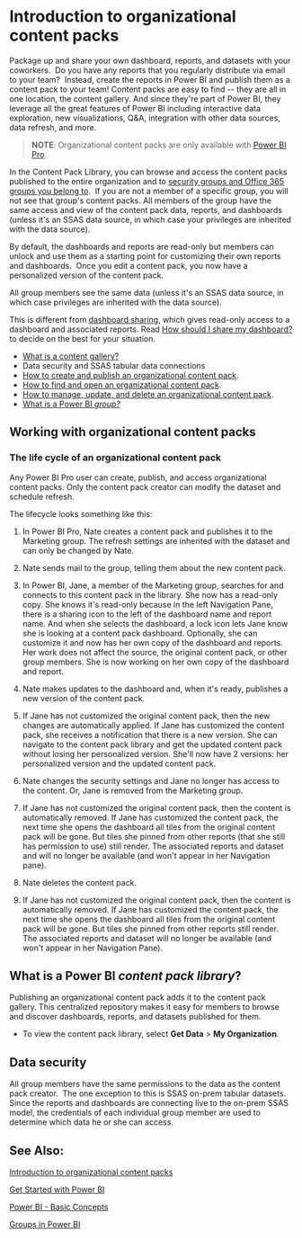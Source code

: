 ﻿<properties 
   pageTitle="Introduction to organizational content packs"
   description="Introduction to organizational content packs"
   services="powerbi" 
   documentationCenter="" 
   authors="pcw3187" 
   manager="mblythe" 
   editor=""
   tags=""/>
 
<tags
   ms.service="powerbi"
   ms.devlang="NA"
   ms.topic="article"
   ms.tgt_pltfrm="NA"
   ms.workload="powerbi"
   ms.date="10/14/2015"
   ms.author="v-pawrig"/>
# Introduction to organizational content packs

Package up and share your own dashboard, reports, and datasets with your coworkers.  Do you have any reports that you regularly distribute via email to your team?  Instead, create the reports in Power BI and publish them as a content pack to your team! Content packs are easy to find -- they are all in one location, the content gallery. And since they're part of Power BI, they leverage all the great features of Power BI including interactive data exploration, new visualizations, Q&A, integration with other data sources, data refresh, and more.

>**NOTE**:  Organizational content packs are only available with [Power BI Pro](https://support.powerbi.com/knowledgebase/articles/685479).

In the Content Pack Library, you can browse and access the content packs published to the entire organization and to [security groups and Office 365 groups you belong to](http://support.powerbi.com/knowledgebase/articles/654247%0A).  If you are not a member of a specific group, you will not see that group's content packs. All members of the group have the same access and view of the content pack data, reports, and dashboards (unless it's an SSAS data source, in which case your privileges are inherited with the data source).

By default, the dashboards and reports are read-only but members can unlock and use them as a starting point for customizing their own reports and dashboards.  Once you edit a content pack, you now have a personalized version of the content pack.

All group members see the same data (unless it's an SSAS data source, in which case privileges are inherited with the data source).

This is different from [dashboard sharing](http://support.powerbi.com/knowledgebase/articles/431008), which gives read-only access to a dashboard and associated reports. Read [How should I share my dashboard?](https://support.powerbi.com/knowledgebase/articles/) to decide on the best for your situation. 

-   [What is a content gallery?](651040.html#cg)
-   Data security and SSAS tabular data connections
-   [How to create and publish an organizational content pack](https://support.powerbi.com/knowledgebase/articles/651337%0A).
-   [How to find and open an organizational content pack](https://support.powerbi.com/knowledgebase/articles/651715).
-   [How to manage, update, and delete an organizational content pack](https://support.powerbi.com/knowledgebase/articles/651631%0A).
-   [What is a Power BI ](http://support.powerbi.com/knowledgebase/articles/654247%0A)*[group?](http://support.powerbi.com/knowledgebase/articles/654247%0A)*

## Working with organizational content packs

### The life cycle of an organizational content pack

Any Power BI Pro user can create, publish, and access organizational content packs. Only the content pack creator can modify the dataset and schedule refresh.

The lifecycle looks something like this:

1. In Power BI Pro, Nate creates a content pack and publishes it to the Marketing group. The refresh settings are inherited with the dataset and can only be changed by Nate.

2. Nate sends mail to the group, telling them about the new content pack.

3. In Power BI, Jane, a member of the Marketing group, searches for and connects to this content pack in the library. She now has a read-only copy.  She knows it's read-only because in the left Navigation Pane, there is a sharing icon to the left of the dashboard name and report name. And when she selects the dashboard, a lock icon lets Jane know she is looking at a content pack dashboard. Optionally, she can customize it and now has her own copy of the dashboard and reports. Her work does not affect the source, the original content pack, or other group members. She is now working on her own copy of the dashboard and report.

4. Nate makes updates to the dashboard and, when it's ready, publishes a new version of the content pack.

5. If Jane has not customized the original content pack, then the new changes are automatically applied.  If Jane has customized the content pack, she receives a notification that there is a new version.  She can navigate to the content pack library and get the updated content pack without losing her personalized version.  She'll now have 2 versions: her personalized version and the updated content pack.

6. Nate changes the security settings and Jane no longer has access to the content. Or, Jane is removed from the Marketing group.

7. If Jane has not customized the original content pack, then the content is automatically removed. If Jane has customized the content pack, the next time she opens the dashboard all tiles from the original content pack will be gone.  But tiles she pinned from other reports (that she still has permission to use) still render. The associated reports and dataset and will no longer be available (and won't appear in her Navigation pane).

8. Nate deletes the content pack.

9. If Jane has not customized the original content pack, then the content is automatically removed. If Jane has customized the content pack, the next time she opens the dashboard all tiles from the original content pack will be gone.  But tiles she pinned from other reports still render. The associated reports and dataset will no longer be available (and won't appear in her Navigation Pane).

  
## What is a Power BI *content pack library*?

Publishing an organizational content pack adds it to the content pack gallery.  This centralized repository makes it easy for members to browse and discover dashboards, reports, and datasets published for them.  
- To view the content pack library, select **Get Data** > **My Organization**.

## Data security

All group members have the same permissions to the data as the content pack creator.  The one exception to this is SSAS on-prem tabular datasets.  Since the reports and dashboards are connecting live to the on-prem SSAS model, the credentials of each individual group member are used to determine which data he or she can access.

## See Also:

[Introduction to organizational content packs](https://support.powerbi.com/knowledgebase/articles/651040)

[Get Started with Power BI](http://support.powerbi.com/knowledgebase/articles/430814-get-started-with-power-bi)

[Power BI - Basic Concepts](http://support.powerbi.com/knowledgebase/articles/487029-power-bi-preview-basic-concepts)

[Groups in Power BI](http://support.powerbi.com/knowledgebase/articles/654247%0A)

